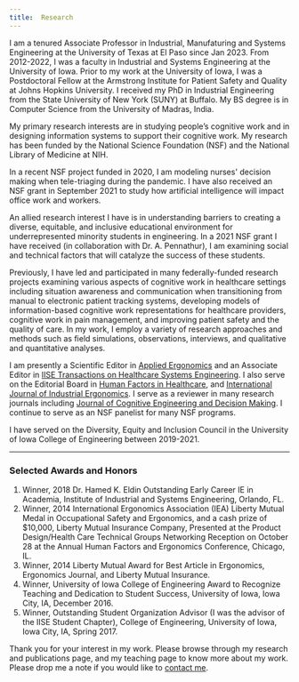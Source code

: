 ```yaml
---
title:  Research
---
```



I am a tenured Associate Professor in Industrial, Manufaturing and Systems Engineering at the University of Texas at El Paso since Jan 2023. From 2012-2022, I was a faculty in Industrial and Systems Engineering at the University of Iowa. Prior to my work at the University of Iowa, I was a Postdoctoral Fellow at the Armstrong Institute for Patient Safety and Quality at Johns Hopkins University. I received my PhD in Industrial Engineering from the State University of New York (SUNY) at Buffalo. My BS degree is in Computer Science from the University of Madras, India.

My primary research interests are in studying people’s cognitive work and in designing information systems to support their cognitive work. My research has been funded by the National Science Foundation (NSF) and the National Library of Medicine at NIH. 

In a recent NSF project funded in 2020, I am modeling nurses' decision making when tele-triaging during the pandemic. I have also received an NSF grant in September 2021 to study how artificial intelligence will impact office work and workers.  

An allied research interest I have is in understanding barriers to creating a diverse, equitable, and inclusive educational environment for underrepresented minority students in engineering.  In a 2021 NSF grant I have received (in collaboration with Dr. A. Pennathur), I am examining social and technical factors that will catalyze the success of these students.   

Previously, I have led and participated in many federally-funded research projects examining various aspects of cognitive work in healthcare settings including situation awareness and communication when transitioning from manual to electronic patient tracking systems, developing models of information-based cognitive work representations for healthcare providers, cognitive work in pain management, and improving patient safety and the quality of care. In my work, I employ a variety of research approaches and methods such as field simulations, observations, interviews, and qualitative and quantitative analyses.

I am presently a Scientific Editor in [Applied Ergonomics](https://www.journals.elsevier.com/applied-ergonomics) and an Associate Editor in [IISE Transactions on Healthcare Systems Engineering](https://www.tandfonline.com/toc/uhse21/current). I also serve on the Editorial Board in [Human Factors in Healthcare](https://www.journals.elsevier.com/human-factors-in-healthcare), and [International Journal of Industrial Ergonomics](https://www.journals.elsevier.com/international-journal-of-industrial-ergonomics/editorial-board). I serve as a reviewer in many research journals including [Journal of Cognitive Engineering and Decision Making](https://www.journals.elsevier.com/international-journal-of-industrial-ergonomics/editorial-board). I continue to serve as an NSF panelist for many NSF programs. 

I have served on the Diversity, Equity and Inclusion Council in the University of Iowa College of Engineering between 2019-2021. 

---

### Selected Awards and Honors

1.	Winner, 2018 Dr. Hamed K. Eldin Outstanding Early Career IE in Academia, Institute of Industrial and Systems Engineering, Orlando, FL.
2.	Winner, 2014 International Ergonomics Association (IEA) Liberty Mutual Medal in Occupational Safety and Ergonomics, and a cash prize of $10,000, Liberty Mutual Insurance Company, Presented at the Product Design/Health Care Technical Groups Networking Reception on October 28 at the Annual Human Factors and Ergonomics Conference, Chicago, IL.
3.	Winner, 2014 Liberty Mutual Award for Best Article in Ergonomics, Ergonomics Journal, and Liberty Mutual Insurance.
6.	Winner, University of Iowa College of Engineering Award to Recognize Teaching and Dedication to Student Success, University of Iowa, Iowa City, IA, December 2016.
4.	Winner, Outstanding Student Organization Advisor (I was the advisor of the IISE Student Chapter), College of Engineering, University of Iowa, Iowa City, IA, Spring 2017.

Thank you for your interest in my work. Please browse through my research and publications page, and my teaching page to know more about my work. Please drop me a note if you would like to [contact me](mailto:prpennathur2@utep.edu). 
